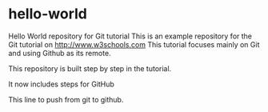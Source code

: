 # hello-world
Hello World repository for Git tutorial 
This is an example repository for the Git tutorial on http://www.w3schools.com
This tutorial focuses mainly on Git and using Github as its remote.

This repository is built step by step in the tutorial.

It now includes steps for GitHub          

This line to push from git to github.